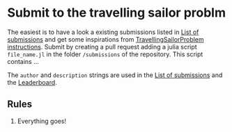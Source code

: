 # Submit to the travelling sailor problm

The easiest is to have a look a existing submissions listed in
[List of submissions](@ref) and get some inspirations from
[TravellingSailorProblem instructions](@ref). Submit by creating
a pull request adding a julia script `file_name.jl` in the folder
`/submissions` of the repository. This script contains ...


The `author` and `description` strings are used in the [List of submissions](@ref)
and the [Leaderboard](@ref).

## Rules

1. Everything goes!

